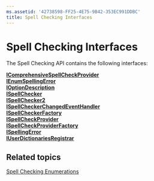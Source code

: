 ```yaml
---
ms.assetid: '42738598-FF25-4E75-9B42-353EC991DDBC'
title: Spell Checking Interfaces
---
```


# Spell Checking Interfaces

The Spell Checking API contains the following interfaces:

<dl>

[**IComprehensiveSpellCheckProvider**](icomprehensivespellcheckprovider.md)  
[**IEnumSpellingError**](ienumspellingerror.md)  
[**IOptionDescription**](ioptiondescription.md)  
[**ISpellChecker**](ispellchecker.md)  
[**ISpellChecker2**](ispellchecker2.md)  
[**ISpellCheckerChangedEventHandler**](ispellcheckerchangedeventhandler.md)  
[**ISpellCheckerFactory**](ispellcheckerfactory.md)  
[**ISpellCheckProvider**](ispellcheckprovider.md)  
[**ISpellCheckProviderFactory**](ispellcheckproviderfactory.md)  
[**ISpellingError**](ispellingerror.md)  
[**IUserDictionariesRegistrar**](iuserdictionariesregistrar.md)  
</dl>

## Related topics

<dl> <dt>

[Spell Checking Enumerations](spell-checker-enumerations.md)
</dt> </dl>

 

 



